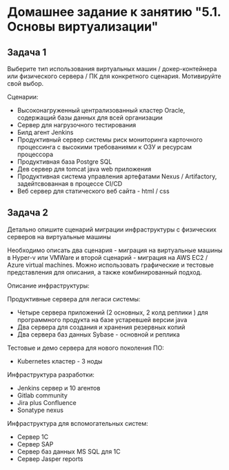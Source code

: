 # Домашнее задание к занятию "5.1. Основы виртуализации"

## Задача 1 

Выберите тип использования виртуальных машин  / докер-контейнера или физического сервера / ПК для конкретного сценария. Мотивируйте свой выбор.

Cценарии:

- Высоконагруженный централизованный кластер Oracle, содержащий базы данных для всей организации
- Сервер для нагрузочного тестирования
- Билд агент Jenkins
- Продуктивный сервер системы риск мониторинга карточного процессинга с высокими требованиями к ОЗУ и ресурсам процессора 
- Продуктивная база Postgre SQL
- Дев сервер для tomcat java web приложения 
- Продуктивная система управления артефатами Nexus / Artifactory, задейтсвованная в процессе CI/CD
- Веб сервер для статического веб сайта - html / css 

## Задача 2 

Детально опишите сценарий миграции инфраструктуры с физических серверов на виртуальные машины 

Необходимо описать два сценария - миграция на виртуальные машины в Hyper-v или VMWare и второй сценарий - миграция на AWS ЕС2 / Azure virtual machines. Можно использовать графические и тестовые представления для описания, а также комбинированный подход. 

Описание инфраструктуры:

Продуктивные сервера для легаси системы:

- Четыре cервера приложений (2 основных, 2 колд реплики ) для программного продукта на базе устаревшей версии java
- Два сервера для создания и хранения резервных копий
- Два сервера баз данных Sybase - основной и реплика

Тестовые и демо сервера для нового поколения ПО:

- Kubernetes кластер - 3 ноды 


Инфраструктура разработки:

- Jenkins сервер и 10 агентов
- Gitlab community 
- Jira plus Confluence 
- Sonatype nexus 

Инфраструктура для вспомогательных систем:

- Сервер 1С
- Сервер SAP 
- Сервер баз данных MS SQL для 1С
- Сервер Jasper reports 
